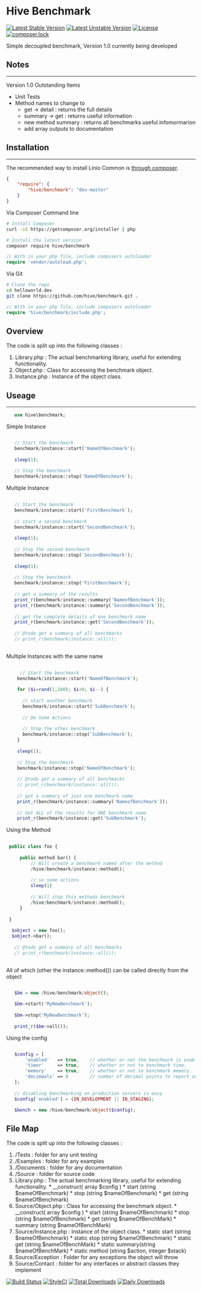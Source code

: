 # Hive Benchmark
[![Latest Stable Version](https://poser.pugx.org/hive/benchmark/v/stable?format=flat-square)](https://packagist.org/packages/hive/benchmark)
[![Latest Unstable Version](https://poser.pugx.org/hive/benchmark/v/unstable?format=flat-square)](https://packagist.org/packages/hive/benchmark)
[![License](https://poser.pugx.org/hive/benchmark/license?format=flat-square)](https://packagist.org/packages/hive/benchmark)
[![composer.lock](https://poser.pugx.org/hive/benchmark/composerlock)](https://packagist.org/packages/hive/benchmark)

Simple decoupled benchmark, Version 1.0 currently being developed

## Notes
-------
Version 1.0 Outstanding Items 
 * Unit Tests
 * Method names to change to
    * get  -> detail : returns the full details
    * summary -> get : returns useful information
    * new method summary : returns all benchmarks useful infomormarion
    * add array outputs to documentation

## Installation
-------
The recommended way to install Linio Common is [through composer](http://getcomposer.org).

```JSON
{
    "require": {
        "hive/benchmark": "dev-master"
    }
}
```

Via Composer Command line

```bash
# Install Composer
curl -sS https://getcomposer.org/installer | php

# Install the latest version
composer require hive/benchmark

```

```php
// With in your php file, include composers autoloader
require 'vendor/autoload.php';
```

Via Git

```bash
# Clone the repo
cd helloworld.dev
git clone https://github.com/hive/benchmark.git . 
```

```php
// With in your php file, include composers autoloader
require 'hive/benchmark/include.php';
```

## Overview

The code is split up into the following classes : 

1. Library.php : The actual benchmarking library, useful for extending functionality.
2. Object.php : Class for accessing the benchmark object.
3. Instance.php : Instance of the object class.

## Useage
-------
 ```php
    use hive\benchmark;
 ```
 
 
 Simple Instance
 ```php
 
    // Start the benchmark
    benchmark/instance::start('NameOfBenchmark');
    
    sleep(1);
    
    // Stop the benchmark 
    benchmark/instance::stop('NameOfBenchmark');
 
 ```
 
 Multiple Instance
 ```php
      
    // Start the benchmark
    benchmark/instance::start('FirstBenchmark');
     
    // start a second benchmark
    benchmark/instance::start('SecondBenchmark');
       
    sleep(1);
       
    // Stop the second benchmark 
    benchmark/instance::stop('SecondBenchmark');
    
    sleep(1);
      
    // Stop the benchmark 
    benchmark/instance::stop('FirstBenchmark');
      
    // get a summary of the results 
    print_r(benchmark/instance::summary('NameofBenchmark'));
    print_r(benchmark/instance::summary('SecondBenchmark'));
    
    // get the complete details of one benchmark name
    print_r(benchmark/instance::get('SecondBenchmark'));
    
    // @todo get a summary of all benchmarks
    // print_r(benchmark/instance::all());
       
 ```
 
 
 Multiple Instances with the same name
```php
     
     // Start the benchmark
    benchmark/instance::start('NameOfBenchmark');
    
    for ($i=rand(1,100); $i<0; $i--) {
    
      // start another benchmark
      benchmark/instance::start('SubBenchmark');
      
      // Do Some Actions
      
      // Stop the other benchmark 
      benchmark/instance::stop('SubBenchmark');
    }
    
    sleep(1);
     
    // Stop the benchmark 
    benchmark/instance::stop('NameOfBenchmark');
     
    // @todo get a summary of all benchmarks
    // print_r(benchmark/instance::all());
    
    // get a summary of just one benchmark name
    print_r(benchmark/instance::summary('NameofBenchmark'));
      
    // Get ALL of the results for ONE benchmark name
    print_r(benchmark/instance::get('SubBenchmark');   
```
   
Using the Method
 ```php
    
  public class foo {
   
      public method bar() {
          // Will create a benchmark named after the method
          /hive/benchmark/instance::method(); 
            
          // so some actions
          sleep(1)
            
          // Will stop this methods benchmark
          /hive/benchmark/instance::method(); 
      }
        
  }
   
   $object = new foo(); 
   $object->bar();
   
    // @todo get a summary of all benchmarks
    // print_r(benchmark/instance::all());
   
 ```   
   
All of which (other the instance::method()) can be called directly from the object 

 ```php

    $bm = new /hive/benchmark/object(); 
    
    $bm->start('MyNewBenchmark'); 
    
    $bm->stop('MyNewBenchmark');
    
    print_r($bm->all()); 

 ```


Using the config

 ```php

    $config = [
        'enabled'   => true,    // whether or not the benchmark is enabled. 
        'timer'     => true,    // whether or not to benchmark time.
        'memory'    => true,    // whether or not to benchmark memory.
        'decimaals' => 8        // number of decimal points to report on
    ];
    
    // disabling benchmarking on production servers is easy
    $config['enabled'] = (IN_DEVELOPMENT || IN_STAGING); 

    $bench = new /hive/benchmark/object($config); 

 ```

## File Map

The code is split up into the following classes : 

1. /Tests : folder for any unit testing
2. /Examples : folder for any examples
3. /Documents : folder for any documentation  
4. /Source : folder for source code
  1. Library.php : The actual benchmarking library, useful for extending functionality.
    * __construct( array $config )
    * start         (string $nameOfBenchmark) 
    * stop          (string $nameOfBenchmark) 
    * get           (string $nameOfBenchmark) 
  2. Source/Object.php : Class for accessing the benchmark object.
    * __construct( array $config )
    * start         (string $nameOfBenchmark)
    * stop          (string $nameOfBenchmark)
    * get           (string $nameOfBenchMark)
    * summary       (string $nameOfBenchMark)
  3. Source/Instance.php : Instance of the object class.
    * static start  (string $nameOfBenchmark)
    * static stop   (string $nameOfBenchmark)
    * static get    (string $nameOfBenchMark)
    * static summary(string $nameOfBenchMark)
    * static method (string $action, integer $stack)
  4. Source/Exception : Folder for any exceptions the object will throw
  5. Source/Contact : folder for any interfaces or abstract classes they implement
 
  

[![Build Status](https://travis-ci.org/hive/benchmark.svg?branch=master)](https://travis-ci.org/hive/benchmark) [![StyleCI](https://styleci.io/repos/61770165/shield?style=flat)](https://styleci.io/repos/61770165)
[![Total Downloads](https://poser.pugx.org/hive/benchmark/downloads?format=flat-square)](https://packagist.org/packages/hive/benchmark)
[![Daily Downloads](https://poser.pugx.org/hive/benchmark/d/daily?format=flat-square)](https://packagist.org/packages/hive/benchmark)


